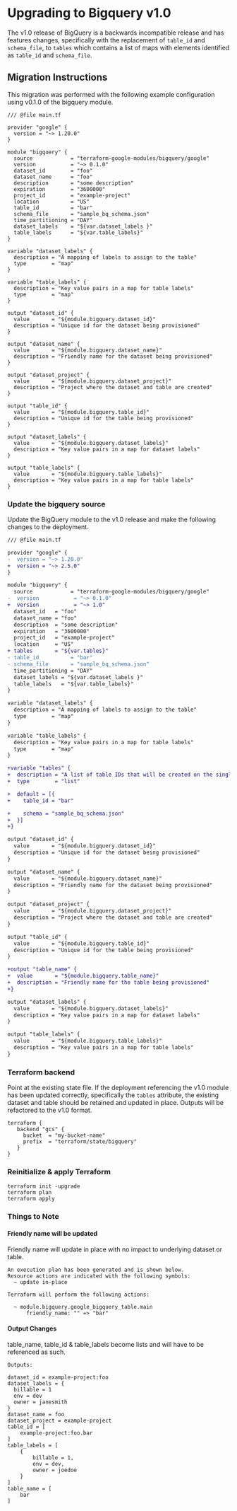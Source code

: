 # Upgrading to Bigquery v1.0

The v1.0 release of BigQuery is a backwards incompatible release and has
features changes, specifically with the replacement of `table_id` and `schema_file`,
to `tables` which contains a list of maps with elements identified as `table_id`
and `schema_file`.

## Migration Instructions

This migration was performed with the following example configuration using v0.1.0 of the bigquery module.

```hcl
/// @file main.tf

provider "google" {
  version = "~> 1.20.0"
}

module "bigquery" {
  source            = "terraform-google-modules/bigquery/google"
  version           = "~> 0.1.0"
  dataset_id        = "foo"
  dataset_name      = "foo"
  description       = "some description"
  expiration        = "3600000"
  project_id        = "example-project"
  location          = "US"
  table_id          = "bar"
  schema_file       = "sample_bq_schema.json"
  time_partitioning = "DAY"
  dataset_labels    = "${var.dataset_labels }"
  table_labels      = "${var.table_labels}"
}

variable "dataset_labels" {
  description = "A mapping of labels to assign to the table"
  type        = "map"
}

variable "table_labels" {
  description = "Key value pairs in a map for table labels"
  type        = "map"
}

output "dataset_id" {
  value       = "${module.bigquery.dataset_id}"
  description = "Unique id for the dataset being provisioned"
}

output "dataset_name" {
  value       = "${module.bigquery.dataset_name}"
  description = "Friendly name for the dataset being provisioned"
}

output "dataset_project" {
  value       = "${module.bigquery.dataset_project}"
  description = "Project where the dataset and table are created"
}

output "table_id" {
  value       = "${module.bigquery.table_id}"
  description = "Unique id for the table being provisioned"
}

output "dataset_labels" {
  value       = "${module.bigquery.dataset_labels}"
  description = "Key value pairs in a map for dataset labels"
}

output "table_labels" {
  value       = "${module.bigquery.table_labels}"
  description = "Key value pairs in a map for table labels"
}
```

### Update the bigquery source

Update the BigQuery module to the v1.0 release and make the following changes to the deployment.

```diff
/// @file main.tf

provider "google" {
-  version = "~> 1.20.0"
+  version = "~> 2.5.0"
}

module "bigquery" {
  source            = "terraform-google-modules/bigquery/google"
-  version           = "~> 0.1.0"
+  version           = "~> 1.0"
  dataset_id   = "foo"
  dataset_name = "foo"
  description  = "some description"
  expiration   = "3600000"
  project_id   = "example-project"
  location     = "US"
+ tables       = "${var.tables}"
- table_id          = "bar"
- schema_file       = "sample_bq_schema.json"
  time_partitioning = "DAY"
  dataset_labels = "${var.dataset_labels }"
  table_labels   = "${var.table_labels}"
}

variable "dataset_labels" {
  description = "A mapping of labels to assign to the table"
  type        = "map"
}

variable "table_labels" {
  description = "Key value pairs in a map for table labels"
  type        = "map"
}

+variable "tables" {
+  description = "A list of table IDs that will be created on the single dataset"
+  type        = "list"

+  default = [{
+    table_id = "bar"

+    schema = "sample_bq_schema.json"
+  }]
+}

output "dataset_id" {
  value       = "${module.bigquery.dataset_id}"
  description = "Unique id for the dataset being provisioned"
}

output "dataset_name" {
  value       = "${module.bigquery.dataset_name}"
  description = "Friendly name for the dataset being provisioned"
}

output "dataset_project" {
  value       = "${module.bigquery.dataset_project}"
  description = "Project where the dataset and table are created"
}

output "table_id" {
  value       = "${module.bigquery.table_id}"
  description = "Unique id for the table being provisioned"
}

+output "table_name" {
+  value       = "${module.bigquery.table_name}"
+  description = "Friendly name for the table being provisioned"
+}

output "dataset_labels" {
  value       = "${module.bigquery.dataset_labels}"
  description = "Key value pairs in a map for dataset labels"
}

output "table_labels" {
  value       = "${module.bigquery.table_labels}"
  description = "Key value pairs in a map for table labels"
}
```

### Terraform backend
Point at the existing state file. If the deployment referencing the v1.0 module has been updated correctly, specifically the `tables` attribute, the existing dataset and table should be retained and updated in place. Outputs will be refactored to the v1.0 format.

```hcl
terraform {
   backend "gcs" {
     bucket  = "my-bucket-name"
     prefix  = "terraform/state/bigquery"
   }
}
```

### Reinitialize & apply Terraform

```
terraform init -upgrade
terraform plan
terraform apply
```

### Things to Note

#### Friendly name will be updated
Friendly name will update in place with no impact to underlying dataset or table.

```
An execution plan has been generated and is shown below.
Resource actions are indicated with the following symbols:
  ~ update in-place

Terraform will perform the following actions:

  ~ module.bigquery.google_bigquery_table.main
      friendly_name: "" => "bar"

```

#### Output Changes
table_name, table_id & table_labels become lists and will have to be referenced as such.

```
Outputs:

dataset_id = example-project:foo
dataset_labels = {
  billable = 1
  env = dev
  owner = janesmith
}
dataset_name = foo
dataset_project = example-project
table_id = [
    example-project:foo.bar
]
table_labels = [
    {
        billable = 1,
        env = dev,
        owner = joedoe
    }
]
table_name = [
    bar
]
```
